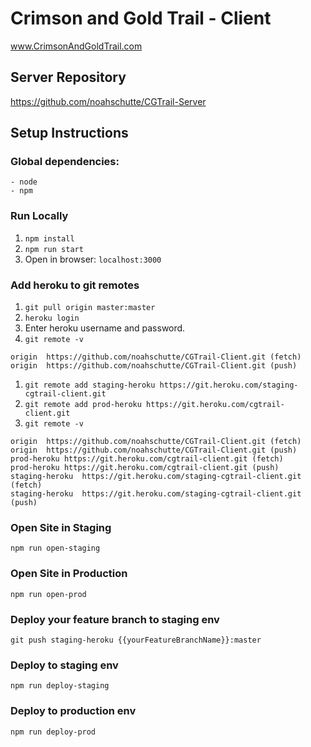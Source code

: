 # Crimson and Gold Trail - Client
www.CrimsonAndGoldTrail.com

## Server Repository
https://github.com/noahschutte/CGTrail-Server

## Setup Instructions
### Global dependencies:
    - node
    - npm

### Run Locally
1. `npm install`
1. `npm run start`
1. Open in browser: `localhost:3000`

### Add heroku to git remotes
1. `git pull origin master:master`
1. `heroku login`
1. Enter heroku username and password.
1. `git remote -v`
```
origin	https://github.com/noahschutte/CGTrail-Client.git (fetch)
origin	https://github.com/noahschutte/CGTrail-Client.git (push)
```
1. `git remote add staging-heroku https://git.heroku.com/staging-cgtrail-client.git`
1. `git remote add prod-heroku https://git.heroku.com/cgtrail-client.git`
1. `git remote -v`
```
origin	https://github.com/noahschutte/CGTrail-Client.git (fetch)
origin	https://github.com/noahschutte/CGTrail-Client.git (push)
prod-heroku	https://git.heroku.com/cgtrail-client.git (fetch)
prod-heroku	https://git.heroku.com/cgtrail-client.git (push)
staging-heroku	https://git.heroku.com/staging-cgtrail-client.git (fetch)
staging-heroku	https://git.heroku.com/staging-cgtrail-client.git (push)
```

### Open Site in Staging
`npm run open-staging`

### Open Site in Production
`npm run open-prod`

### Deploy your feature branch to staging env
`git push staging-heroku {{yourFeatureBranchName}}:master`

### Deploy to staging env
`npm run deploy-staging`

### Deploy to production env
`npm run deploy-prod`
